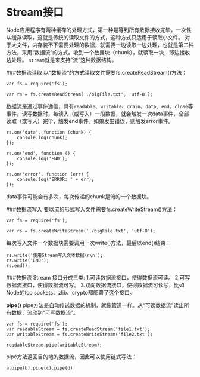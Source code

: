 Stream接口
===
Node应用程序有两种缓存的处理方式，第一种是等到所有数据接收完毕，一次性从缓存读取，这就是传统的读取文件的方式，这种方式只适用于读取小文件。
对于大文件，内存装不下需要处理的数据，就需要一边读取一边处理，也就是第二种方法，采用“数据流”的方式。收到一个数据块（chunk），就读取一块，即边接收边处理。
``stream``就是来支持“流”这种数据结构。

###数据流读取
以”数据流“的方式读取文件需要fs.createReadStream()方法：
```
var fs = require('fs');

var rs = fs.createReadStream('./bigFile.txt', 'utf-8');
```
数据流是通过事件通信，具有``readable``、``writable``、``drain``、``data``、``end``、``close``等事件。读写数据时，每读入（或写入）一段数据，就会触发一次data事件，全部读取（或写入）完毕，触发end事件。如果发生错误，则触发error事件。
```
rs.on('data', function (chunk) {
    console.log(chunk);
});

rs.on('end', function () {
    console.log('END');
});

rs.on('error', function (err) {
    console.log('ERROR: ' + err);
});
```
data事件可能会有多次，每次传递的chunk是流的一个数据块。

###数据流写入
要以流的形式写入文件需要fs.createWriteStream()方法：
```
var fs = require('fs');

var rs = fs.createWriteStream('./bigFile.txt', 'utf-8');
```
每次写入文件一个数据块需要调用一次write()方法，最后以end()结束：
```
rs.write('使用Stream写入文本数据\r\n');
rs.write('END');
rs.end();
```

###数据流
Stream 接口分成三类:
1.可读数据流接口，使得数据流可读。
2.可写数据流接口，使得数据流可写。
3.双向数据流接口，使得数据流可读写，比如Node的tcp sockets、zlib、crypto都部署了这个接口。

**pipe()**
pipe方法是自动传送数据的机制，就像管道一样。从“可读数据流”读出所有数据，流动到“可写数据流”。
```
var fs = require('fs');
var readableStream = fs.createReadStream('file1.txt');
var writableStream = fs.createWriteStream('file2.txt');

readableStream.pipe(writableStream);
```
pipe方法返回目的地的数据流，因此可以使用链式写法：
```
a.pipe(b).pipe(c).pipe(d)
```
